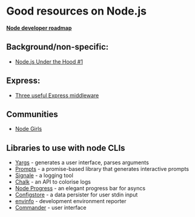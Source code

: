 # Good resources on Node.js

**[Node developer roadmap](https://github.com/aliyr/Nodejs-Developer-Roadmap)**  
          

## Background/non-specific:

* [Node.js Under the Hood #1](https://dev.to/khaosdoctor/node-js-under-the-hood-1-getting-to-know-our-tools-1465)
     

## Express: 

* [Three useful Express middleware](https://dev.to/zellwk/three-useful-express-middleware-1di)
     
     
## Communities

* [Node Girls](https://nodegirls.com/)

## Libraries to use with node CLIs

* [Yargs](https://github.com/yargs/yargs) - generates a user interface, parses arguments
* [Prompts](https://github.com/terkelg/prompts) - a promise-based library that generates interactive prompts
* [Signale](https://github.com/klaussinani/signale) - a logging tool
* [Chalk](https://github.com/chalk/chalk) - an API to colorise logs
* [Node Progress](https://github.com/visionmedia/node-progress) - an elegant progress bar for asyncs
* [Configstore](https://github.com/yeoman/configstore) - a data persister for user stdin input
* [envinfo](https://github.com/tabrindle/envinfo) - development environment reporter
* [Commander](https://github.com/tj/commander.js/) - user interface